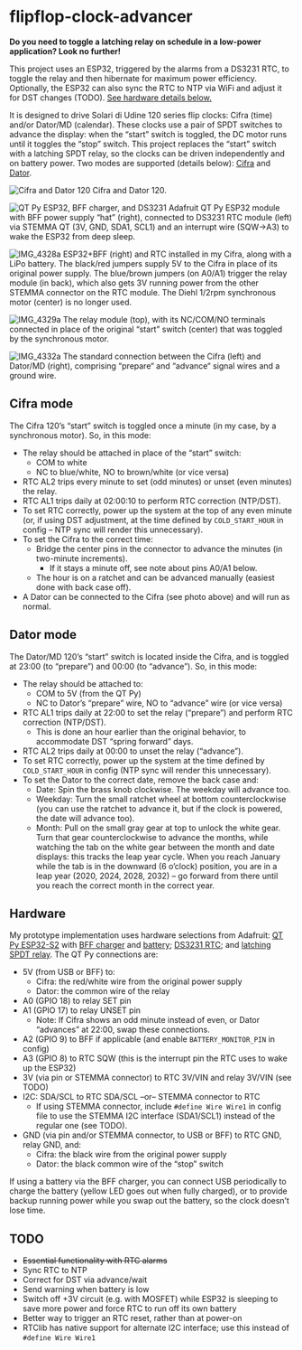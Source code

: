 # flipflop-clock-advancer

**Do you need to toggle a latching relay on schedule in a low-power application? Look no further!**

This project uses an ESP32, triggered by the alarms from a DS3231 RTC, to toggle the relay and then hibernate for maximum power efficiency. Optionally, the ESP32 can also sync the RTC to NTP via WiFi and adjust it for DST changes (TODO). [See hardware details below.](#hardware)

It is designed to drive Solari di Udine 120 series flip clocks: Cifra (time) and/or Dator/MD (calendar). These clocks use a pair of SPDT switches to advance the display: when the “start” switch is toggled, the DC motor runs until it toggles the “stop” switch. This project replaces the “start” switch with a latching SPDT relay, so the clocks can be driven independently and on battery power. Two modes are supported (details below): [Cifra](#cifra-mode) and [Dator](#dator-mode).

![Cifra and Dator 120](https://user-images.githubusercontent.com/9385318/219879893-06b7a8ef-29c7-4472-87ab-24f45dd007af.jpeg)
Cifra and Dator 120.

![QT Py ESP32, BFF charger, and DS3231](https://user-images.githubusercontent.com/9385318/219879905-9410cee5-5b5d-4968-abd2-000e74f9a8f5.jpeg)
Adafruit QT Py ESP32 module with BFF power supply “hat” (right), connected to DS3231 RTC module (left) via STEMMA QT (3V, GND, SDA1, SCL1) and an interrupt wire (SQW->A3) to wake the ESP32 from deep sleep.

![IMG_4328a](https://user-images.githubusercontent.com/9385318/219879913-dc18063b-2470-4dc9-b450-c74edaedcc97.jpeg)
ESP32+BFF (right) and RTC installed in my Cifra, along with a LiPo battery. The black/red jumpers supply 5V to the Cifra in place of its original power supply. The blue/brown jumpers (on A0/A1) trigger the relay module (in back), which also gets 3V running power from the other STEMMA connector on the RTC module. The Diehl 1/2rpm synchronous motor (center) is no longer used.

![IMG_4329a](https://user-images.githubusercontent.com/9385318/219879920-c53a7387-0230-49f4-abdf-3d554bf08889.jpeg)
The relay module (top), with its NC/COM/NO terminals connected in place of the original “start” switch (center) that was toggled by the synchronous motor.

![IMG_4332a](https://user-images.githubusercontent.com/9385318/219879924-d54c484a-eb96-41bc-807c-217640f5a581.jpeg)
The standard connection between the Cifra (left) and Dator/MD (right), comprising “prepare“ and “advance“ signal wires and a ground wire.

## Cifra mode

The Cifra 120’s “start” switch is toggled once a minute (in my case, by a synchronous motor). So, in this mode:

* The relay should be attached in place of the “start” switch:
  * COM to white
  * NC to blue/white, NO to brown/white (or vice versa)
* RTC AL2 trips every minute to set (odd minutes) or unset (even minutes) the relay.
* RTC AL1 trips daily at 02:00:10 to perform RTC correction (NTP/DST).
* To set RTC correctly, power up the system at the top of any even minute (or, if using DST adjustment, at the time defined by `COLD_START_HOUR` in config – NTP sync will render this unnecessary).
* To set the Cifra to the correct time:
  * Bridge the center pins in the connector to advance the minutes (in two-minute increments).
    * If it stays a minute off, see note about pins A0/A1 below.
  * The hour is on a ratchet and can be advanced manually (easiest done with back case off).
* A Dator can be connected to the Cifra (see photo above) and will run as normal.

## Dator mode

The Dator/MD 120’s “start” switch is located inside the Cifra, and is toggled at 23:00 (to “prepare”) and 00:00 (to “advance”). So, in this mode:

* The relay should be attached to:
  * COM to 5V (from the QT Py)
  * NC to Dator’s “prepare” wire, NO to “advance” wire (or vice versa)
* RTC AL1 trips daily at 22:00 to set the relay (“prepare”) and perform RTC correction (NTP/DST).
  * This is done an hour earlier than the original behavior, to accommodate DST “spring forward” days.
* RTC AL2 trips daily at 00:00 to unset the relay (“advance”).
* To set RTC correctly, power up the system at the time defined by `COLD_START_HOUR` in config (NTP sync will render this unnecessary).
* To set the Dator to the correct date, remove the back case and:
  * Date: Spin the brass knob clockwise. The weekday will advance too.
  * Weekday: Turn the small ratchet wheel at bottom counterclockwise (you can use the ratchet to advance it, but if the clock is powered, the date will advance too).
  * Month: Pull on the small gray gear at top to unlock the white gear. Turn that gear counterclockwise to advance the months, while watching the tab on the white gear between the month and date displays: this tracks the leap year cycle. When you reach January while the tab is in the downward (6 o’clock) position, you are in a leap year (2020, 2024, 2028, 2032) – go forward from there until you reach the correct month in the correct year.

## Hardware

My prototype implementation uses hardware selections from Adafruit: [QT Py ESP32-S2](https://www.adafruit.com/product/5325) with [BFF charger](https://www.adafruit.com/product/5397) and [battery](https://www.adafruit.com/product/1781); [DS3231 RTC](https://www.adafruit.com/product/5188); and [latching SPDT relay](https://www.adafruit.com/product/2923). The QT Py connections are:

* 5V (from USB or BFF) to:
  * Cifra: the red/white wire from the original power supply
  * Dator: the common wire of the relay
* A0 (GPIO 18) to relay SET pin
* A1 (GPIO 17) to relay UNSET pin
  * Note: If Cifra shows an odd minute instead of even, or Dator “advances” at 22:00, swap these connections.
* A2 (GPIO 9) to BFF if applicable (and enable `BATTERY_MONITOR_PIN` in config)
* A3 (GPIO 8) to RTC SQW (this is the interrupt pin the RTC uses to wake up the ESP32)
* 3V (via pin or STEMMA connector) to RTC 3V/VIN and relay 3V/VIN (see TODO)
* I2C: SDA/SCL to RTC SDA/SCL –or– STEMMA connector to RTC
  * If using STEMMA connector, include `#define Wire Wire1` in config file to use the STEMMA I2C interface (SDA1/SCL1) instead of the regular one (see TODO).
* GND (via pin and/or STEMMA connector, to USB or BFF) to RTC GND, relay GND, and:
  * Cifra: the black wire from the original power supply
  * Dator: the black common wire of the “stop” switch

If using a battery via the BFF charger, you can connect USB periodically to charge the battery (yellow LED goes out when fully charged), or to provide backup running power while you swap out the battery, so the clock doesn’t lose time.

## TODO

* ~~Essential functionality with RTC alarms~~
* Sync RTC to NTP
* Correct for DST via advance/wait
* Send warning when battery is low
* Switch off +3V circuit (e.g. with MOSFET) while ESP32 is sleeping to save more power and force RTC to run off its own battery
* Better way to trigger an RTC reset, rather than at power-on
* RTClib has native support for alternate I2C interface; use this instead of `#define Wire Wire1`